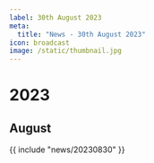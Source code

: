 ```yaml
---
label: 30th August 2023
meta:
  title: "News - 30th August 2023"
icon: broadcast
image: /static/thumbnail.jpg
---
```


# 2023
## August

{{ include "news/20230830" }}